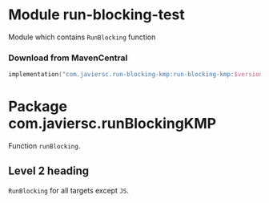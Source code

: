 # Module run-blocking-test

Module which contains `RunBlocking` function

### Download from MavenCentral

```kotlin
implementation("com.javiersc.run-blocking-kmp:run-blocking-kmp:$version")
```

# Package com.javiersc.runBlockingKMP

Function `runBlocking`.

## Level 2 heading

`RunBlocking` for all targets except `JS`.
